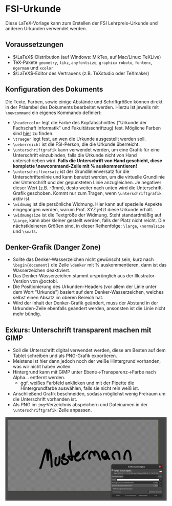 # FSI-Urkunde

Diese LaTeX-Vorlage kann zum Erstellen der FSI Lehrpreis-Urkunde und anderen Urkunden verwendet werden.

## Voraussetzungen
- $\LaTeX$-Distribution (auf Windows: MikTex, auf Mac/Linux: TeXLive)
- TeX-Pakete `geometry`, `tikz`, `anyfontsize`, `graphicx` `roboto`, `fontenc`, `ngerman` und `xcolor`
- $\LaTeX$-Editor des Vertrauens (z.B. TeXstudio oder TeXmaker)

## Konfiguration des Dokuments
Die Texte, Farben, sowie einige Abstände und Schriftgrößen können direkt in der Präambel des Dokuments bearbeitet werden.
Hierzu ist jeweils mit `\newcommand` ein eigenes Kommando definiert:
- `\headercolor` legt die Farbe des Kopfabschnittes ("Urkunde der Fachschaft Informatik" und Fakultätsschriftzug) fest. Mögliche Farben sind [hier](https://de.overleaf.com/learn/latex/Using_colours_in_LaTeX#Named_colours_provided_by_the_xcolor_package) zu finden.
- `\traeger` legt fest, an wen die Urkunde ausgestellt werden soll.
- `\ueberreicht` ist die FSI-Person, die die Urkunde überreicht.
- `\unterschriftgrafik` kann verwendet werden, um eine Grafik für eine Unterschrift einzubinden, falls die Urkunde nicht von Hand unterschrieben wird. **Falls die Unterschrift von Hand geschieht, diese komplette \newcommand-Zeile mit % auskommentieren!**
- `\unterschriftversatz` ist der Grundlinienversatz für die Unterschriftenlinie und kann benutzt werden, um die virtuelle Grundlinie der Unterschrift und der gepunkteten Linie anzugleichen. Je negativer dieser Wert (z.B. -3mm), desto weiter nach unten wird die Unterschrift-Grafik geschoben. Kommt nur zum Tragen, wenn `\unterschriftgrafik` aktiv ist. 
- `\widmung` ist die persönliche Widmung. Hier kann auf spezielle Aspekte eingegangen werden, warum Prof. XYZ jetzt diese Urkunde erhält.
- `\widmungsize` ist die Textgröße der Widmung. Steht standardmäßig auf `\Large`, kann aber kleiner gestellt werden, falls der Platz nicht reicht. Die nächstkleineren Größen sind, in dieser Reihenfolge: `\large`, `\normalsize` und `\small`.

## Denker-Grafik (Danger Zone)
- Sollte das Denker-Wasserzeichen nicht gewünscht sein, kurz nach `\begin{document}` die Zeile `\denker` mit % auskommentieren, dann ist das Wasserzeichen deaktiviert. 
- Das Denker-Wasserzeichen stammt ursprünglich aus der Illustrator-Version von @octobi.
- Die Positionierung des Urkunden-Headers (vor allem der Linie unter dem Wort "Urkunde") basiert auf dem Denker-Wasserzeichen, welches selbst einen Absatz im oberen Bereich hat.
- Wird der Inhalt der Denker-Grafik geändert, muss der Abstand in der Urkunden-Zeile ebenfalls geändert werden, ansonsten ist die Linie nicht mehr bündig.


## Exkurs: Unterschrift transparent machen mit GIMP
- Soll die Unterschrift digital verwendet werden, diese am Besten auf dem Tablet schreiben und als PNG-Grafik exportieren.
- Meistens ist hier dann jedoch noch der weiße Hintergrund vorhanden, was wir nicht haben wollen. 
- Hintergrund kann mit GIMP unter Ebene→Transparenz→Farbe nach Alpha... entfernt werden.
	- ggf. weißes Farbfeld anklicken und mit der Pipette die Hintergrundfarbe auswählen, falls sie nicht rein weiß ist.
- Anschließend Grafik beschneiden, sodass möglichst wenig Freiraum um die Unterschrift vorhanden ist.
- Als PNG im `img`-Verzeichnis abspeichern und Dateinamen in der `\unterschriftgrafik`-Zeile anpassen.

![Hintergrund in Transparenz umwandeln mit GIMP](img/gimp_alpha.png)
